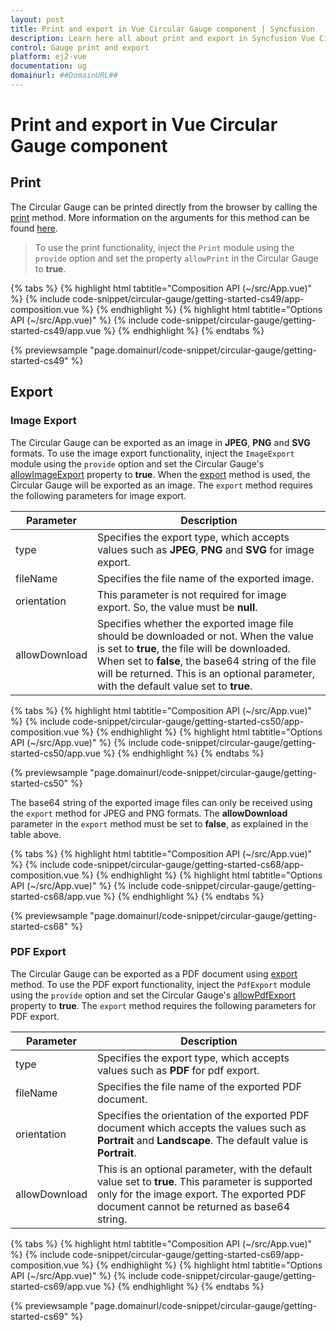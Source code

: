 ```yaml
---
layout: post
title: Print and export in Vue Circular Gauge component | Syncfusion
description: Learn here all about print and export in Syncfusion Vue Circular Gauge component of Syncfusion Essential JS 2 and more.
control: Gauge print and export 
platform: ej2-vue
documentation: ug
domainurl: ##DomainURL##
---
```


# Print and export in Vue Circular Gauge component

## Print

The Circular Gauge can be printed directly from the browser by calling the [print](https://ej2.syncfusion.com/vue/documentation/api/circular-gauge/#print) method. More information on the arguments for this method can be found [here](https://ej2.syncfusion.com/vue/documentation/api/circular-gauge/#print).

>To use the print functionality, inject the `Print` module using the `provide` option and set the property `allowPrint` in the Circular Gauge to **true**.

{% tabs %}
{% highlight html tabtitle="Composition API (~/src/App.vue)" %}
{% include code-snippet/circular-gauge/getting-started-cs49/app-composition.vue %}
{% endhighlight %}
{% highlight html tabtitle="Options API (~/src/App.vue)" %}
{% include code-snippet/circular-gauge/getting-started-cs49/app.vue %}
{% endhighlight %}
{% endtabs %}
        
{% previewsample "page.domainurl/code-snippet/circular-gauge/getting-started-cs49" %}

## Export

### Image Export

The Circular Gauge can be exported as an image in **JPEG**, **PNG** and **SVG** formats. To use the image export functionality, inject the `ImageExport` module using the `provide` option and set the Circular Gauge's [allowImageExport](https://ej2.syncfusion.com/vue/documentation/api/circular-gauge/#allowimageexport) property to **true**. When the [export](https://ej2.syncfusion.com/vue/documentation/api/circular-gauge/#export) method is used, the Circular Gauge will be exported as an image. The `export` method requires the following parameters for image export.

|   Parameter          |   Description                               |
|----------------------| --------------------------------------------|
|   type               | Specifies the export type, which accepts values such as **JPEG**, **PNG** and **SVG** for image export. |
|   fileName           | Specifies the file name of the exported image. |
|   orientation        | This parameter is not required for image export. So, the value must be **null**. |
|   allowDownload      | Specifies whether the exported image file should be downloaded or not. When the value is set to **true**, the file will be downloaded. When set to **false**, the base64 string of the file will be returned. This is an optional parameter, with the default value set to **true**. |

{% tabs %}
{% highlight html tabtitle="Composition API (~/src/App.vue)" %}
{% include code-snippet/circular-gauge/getting-started-cs50/app-composition.vue %}
{% endhighlight %}
{% highlight html tabtitle="Options API (~/src/App.vue)" %}
{% include code-snippet/circular-gauge/getting-started-cs50/app.vue %}
{% endhighlight %}
{% endtabs %}
        
{% previewsample "page.domainurl/code-snippet/circular-gauge/getting-started-cs50" %}

The base64 string of the exported image files can only be received using the `export` method for JPEG and PNG formats. The **allowDownload** parameter in the `export` method must be set to **false**, as explained in the table above.

{% tabs %}
{% highlight html tabtitle="Composition API (~/src/App.vue)" %}
{% include code-snippet/circular-gauge/getting-started-cs68/app-composition.vue %}
{% endhighlight %}
{% highlight html tabtitle="Options API (~/src/App.vue)" %}
{% include code-snippet/circular-gauge/getting-started-cs68/app.vue %}
{% endhighlight %}
{% endtabs %}
        
{% previewsample "page.domainurl/code-snippet/circular-gauge/getting-started-cs68" %}

### PDF Export

The Circular Gauge can be exported as a PDF document using [export](https://ej2.syncfusion.com/vue/documentation/api/circular-gauge/#export) method. To use the PDF export functionality, inject the `PdfExport` module using the `provide` option and set the Circular Gauge's [allowPdfExport](https://ej2.syncfusion.com/vue/documentation/api/circular-gauge/#allowpdfexport) property to **true**. The `export` method requires the following parameters for PDF export.

|   Parameter          |   Description                               |
|----------------------| --------------------------------------------|
|   type               | Specifies the export type, which accepts values such as **PDF** for pdf export. |
|   fileName           | Specifies the file name of the exported PDF document. |
|   orientation        | Specifies the orientation of the exported PDF document which accepts the values such as **Portrait** and **Landscape**. The default value is **Portrait**. |
|   allowDownload      | This is an optional parameter, with the default value set to **true**. This parameter is supported only for the image export. The exported PDF document cannot be returned as base64 string. |

{% tabs %}
{% highlight html tabtitle="Composition API (~/src/App.vue)" %}
{% include code-snippet/circular-gauge/getting-started-cs69/app-composition.vue %}
{% endhighlight %}
{% highlight html tabtitle="Options API (~/src/App.vue)" %}
{% include code-snippet/circular-gauge/getting-started-cs69/app.vue %}
{% endhighlight %}
{% endtabs %}
        
{% previewsample "page.domainurl/code-snippet/circular-gauge/getting-started-cs69" %}